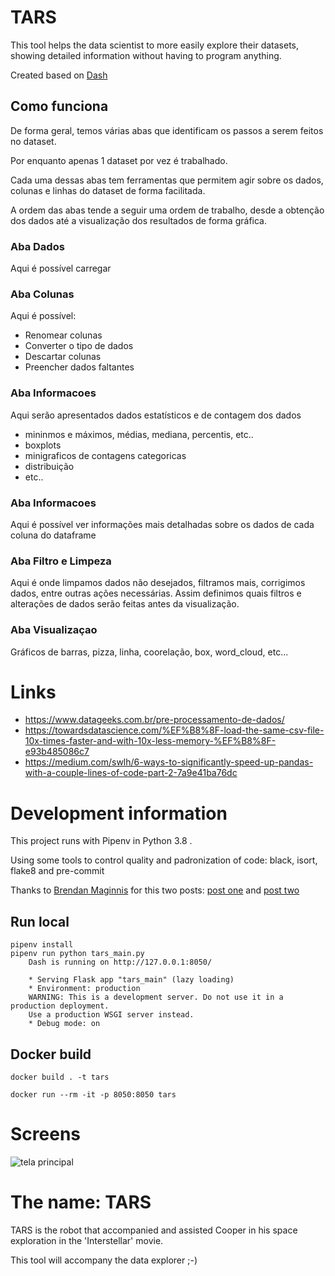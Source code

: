 # TARS

This tool helps the data scientist to more easily explore their datasets, showing detailed information without having to program anything.

Created based on [Dash](dash.plotly.com)

## Como funciona

De forma geral, temos várias abas que identificam os passos a serem feitos no
dataset.

Por enquanto apenas 1 dataset por vez é trabalhado.

Cada uma dessas abas tem ferramentas que permitem agir sobre os dados, colunas e
linhas do dataset de forma facilitada.

A ordem das abas tende a seguir uma ordem de trabalho, desde a obtenção dos 
dados até a visualização dos resultados de forma gráfica.

### Aba Dados

Aqui é possível carregar

### Aba Colunas

Aqui é possível:

* Renomear colunas
* Converter o tipo de dados
* Descartar colunas
* Preencher dados faltantes

### Aba Informacoes

Aqui serão apresentados dados estatísticos e de contagem dos dados

* mininmos e máximos, médias, mediana, percentis, etc..
* boxplots
* minigraficos de contagens categoricas
* distribuição
* etc..

### Aba Informacoes

Aqui é possível ver informações mais detalhadas sobre os dados de cada coluna 
do dataframe

### Aba Filtro e Limpeza

Aqui é onde limpamos dados não desejados, filtramos mais, corrigimos dados, 
entre outras ações necessárias.
Assim definimos quais filtros e alterações de dados serão feitas antes da 
visualização.

### Aba Visualizaçao

Gráficos de barras, pizza, linha, coorelação, box, word_cloud, etc...

# Links

* https://www.datageeks.com.br/pre-processamento-de-dados/
* https://towardsdatascience.com/%EF%B8%8F-load-the-same-csv-file-10x-times-faster-and-with-10x-less-memory-%EF%B8%8F-e93b485086c7
* https://medium.com/swlh/6-ways-to-significantly-speed-up-pandas-with-a-couple-lines-of-code-part-2-7a9e41ba76dc 


# Development information

This project runs with Pipenv in Python 3.8 .

Using some tools to control quality and padronization of code: black, isort, flake8 and pre-commit

Thanks to [Brendan Maginnis](https://twitter.com/brendan_m6s) for this two posts: [post one](https://sourcery.ai/blog/python-best-practices/) and [post two](https://sourcery.ai/blog/python-docker/)

## Run local

    pipenv install
    pipenv run python tars_main.py 
        Dash is running on http://127.0.0.1:8050/

        * Serving Flask app "tars_main" (lazy loading)
        * Environment: production
        WARNING: This is a development server. Do not use it in a production deployment.
        Use a production WSGI server instead.
        * Debug mode: on

## Docker build

    docker build . -t tars

    docker run --rm -it -p 8050:8050 tars


# Screens

![tela principal](https://github.com/berlotto/tars/raw/main/tars.gif)


# The name: TARS

TARS is the robot that accompanied and assisted Cooper in his space exploration in the 'Interstellar' movie.

This tool will accompany the data explorer ;-)

